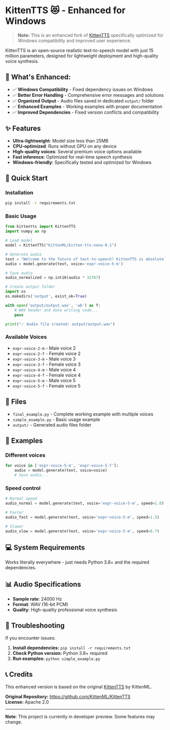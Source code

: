 # KittenTTS 😻 - Enhanced for Windows

> **Note:** This is an enhanced fork of [KittenTTS](https://github.com/KittenML/KittenTTS) specifically optimized for Windows compatibility and improved user experience.

KittenTTS is an open-source realistic text-to-speech model with just 15 million parameters, designed for lightweight deployment and high-quality voice synthesis.

## 🚀 **What's Enhanced:**

- ✅ **Windows Compatibility** - Fixed dependency issues on Windows
- ✅ **Better Error Handling** - Comprehensive error messages and solutions
- ✅ **Organized Output** - Audio files saved in dedicated `output/` folder
- ✅ **Enhanced Examples** - Working examples with proper documentation
- ✅ **Improved Dependencies** - Fixed version conflicts and compatibility

## ✨ Features

- **Ultra-lightweight**: Model size less than 25MB
- **CPU-optimized**: Runs without GPU on any device
- **High-quality voices**: Several premium voice options available
- **Fast inference**: Optimized for real-time speech synthesis
- **Windows-friendly**: Specifically tested and optimized for Windows

## 🚀 Quick Start

### Installation

```bash
pip install -r requirements.txt
```

### Basic Usage

```python
from kittentts import KittenTTS
import numpy as np

# Load model
model = KittenTTS("KittenML/kitten-tts-nano-0.1")

# Generate audio
text = "Welcome to the future of text-to-speech! KittenTTS is absolutely incredible - it's fast, lightweight, and produces crystal clear audio quality. This revolutionary AI model is changing the game with just 15 million parameters. Amazing technology!"
audio = model.generate(text, voice='expr-voice-5-m')

# Save audio
audio_normalized = np.int16(audio * 32767)

# Create output folder
import os
os.makedirs('output', exist_ok=True)

with open('output/output.wav', 'wb') as f:
    # WAV header and data writing code...
    pass

print("✅ Audio file created: output/output.wav")
```

### Available Voices

- `expr-voice-2-m` - Male voice 2
- `expr-voice-2-f` - Female voice 2  
- `expr-voice-3-m` - Male voice 3
- `expr-voice-3-f` - Female voice 3
- `expr-voice-4-m` - Male voice 4
- `expr-voice-4-f` - Female voice 4
- `expr-voice-5-m` - Male voice 5
- `expr-voice-5-f` - Female voice 5

## 📁 Files

- `final_example.py` - Complete working example with multiple voices
- `simple_example.py` - Basic usage example
- `output/` - Generated audio files folder

## 🎯 Examples

### Different voices
```python
for voice in ['expr-voice-5-m', 'expr-voice-5-f']:
    audio = model.generate(text, voice=voice)
    # Save audio...
```

### Speed control
```python
# Normal speed
audio_normal = model.generate(text, voice='expr-voice-5-m', speed=1.0)

# Faster
audio_fast = model.generate(text, voice='expr-voice-5-m', speed=1.5)

# Slower
audio_slow = model.generate(text, voice='expr-voice-5-m', speed=0.7)
```

## 💻 System Requirements

Works literally everywhere - just needs Python 3.8+ and the required dependencies.

## 📊 Audio Specifications

- **Sample rate**: 24000 Hz
- **Format**: WAV (16-bit PCM)
- **Quality**: High-quality professional voice synthesis

## 🔧 Troubleshooting

If you encounter issues:

1. **Install dependencies:** `pip install -r requirements.txt`
2. **Check Python version:** Python 3.8+ required
3. **Run examples:** `python simple_example.py`

## 📞 Credits

This enhanced version is based on the original [KittenTTS](https://github.com/KittenML/KittenTTS) by KittenML.

**Original Repository:** https://github.com/KittenML/KittenTTS  
**License:** Apache 2.0

---

**Note**: This project is currently in developer preview. Some features may change.

